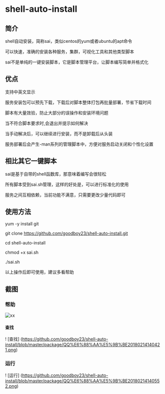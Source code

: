 # shell-auto-install

## 简介
shell自动安装，简称sai，类似centos的yum或者ubuntu的apt命令

可以快速，准确的安装各种服务，集群，可视化工具和其他类型脚本

sai不是单纯的一键安装脚本，它是脚本管理平台，让脚本编写简单并格式化

## 优点
支持中英文显示

服务安装包可以预先下载，下载后对脚本整体打包再批量部署，节省下载时间

脚本有大量效验，防止大部分的误操作和安装环境问题

当不符合脚本要求时,会退出并提示如何解决

当手动解决后，可以继续进行安装，而不是卸载后从头装

服务部署后会产生-man系列的管理脚本中，方便对服务启动关闭和个性化设置

## 相比其它一键脚本
sai是基于自带的shell函数库，那意味着编写会很轻松

所有脚本受到sai.sh管理，这样的好处是，可以进行标准化的使用

服务之间互相依赖，当前功能不满意，只需要更改少量代码即可

## 使用方法
yum -y install git

git clone https://github.com/goodboy23/shell-auto-install.git

cd shell-auto-install

chmod +x sai.sh

./sai.sh

以上操作后即可使用，建议多看帮助

## 截图

### 帮助

 ![xx](https://github.com/goodboy23/shell-auto-install/blob/master/package/QQ%E6%88%AA%E5%9B%BE20180214140335.png)

#### 查找

! [查找] (https://github.com/goodboy23/shell-auto-install/blob/master/package/QQ%E6%88%AA%E5%9B%BE20180214140421.png)

### 运行

! [运行] (https://github.com/goodboy23/shell-auto-install/blob/master/package/QQ%E6%88%AA%E5%9B%BE20180214140552.png)
